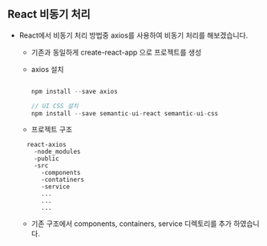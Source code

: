 ## React 비동기 처리

  - React에서 비동기 처리 방법중 axios를 사용하여 비동기 처리를 해보겠습니다.

    - 기존과 동일하게 create-react-app 으로 프로젝트를 생성

    - axios 설치
      ```javascript
      
      npm install --save axios
      
      // UI CSS 설치
      npm install --save semantic-ui-react semantic-ui-css

      ```
    - 프로젝트 구조

    ```
      react-axios
        -node_modules
        -public
        -src
          -components
          -contatiners
          -service
          ...
          ...
          ...

    ```

      - 기존 구조에서 components, containers, service 디렉토리를 추가 하였습니다.
  
